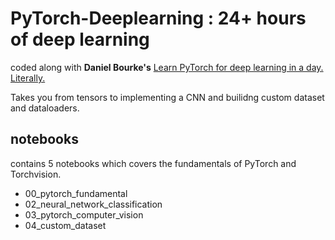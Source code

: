 # PyTorch-Deeplearning : 24+ hours of deep learning

coded along with **Daniel Bourke's** [Learn PyTorch for deep learning in a day. Literally.](https://www.youtube.com/watch?v=Z_ikDlimN6A)

Takes you from tensors to implementing a CNN and builidng custom dataset and dataloaders.

## notebooks
contains 5 notebooks which covers the fundamentals of PyTorch and Torchvision.

* 00_pytorch_fundamental
* 02_neural_network_classification
* 03_pytorch_computer_vision
* 04_custom_dataset
